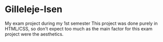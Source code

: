 # Gilleleje-Isen
My exam project during my 1st semester
This project was done purely in HTML/CSS, so don't expect too much as the main factor for this exam project were the aesthetics. 
